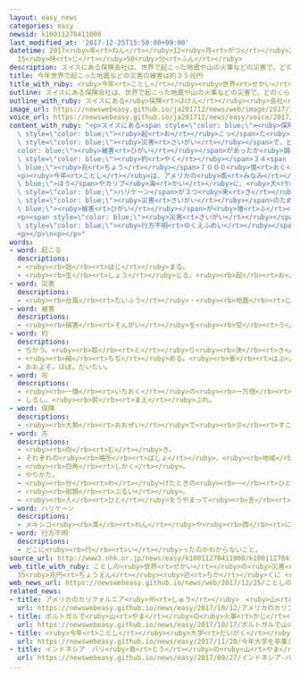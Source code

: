 ```yaml
---
layout: easy_news
categories: easy
newsid: k10011270411000
last_modified_at: '2017-12-25T15:50:00+09:00'
datetime: 2017<ruby>年<rt>ねん</rt></ruby>12<ruby>月<rt>がつ</rt></ruby>25<ruby>日<rt>にち</rt></ruby>
  15<ruby>時<rt>じ</rt></ruby>50<ruby>分<rt>ふん</rt></ruby>
description: スイスにある保険会社は、世界で起こった地震や山の火事などの災害で、どのくらい被害があったか調べました。
title: 今年世界で起こった地震などの災害の被害は約３５兆円
title_with_ruby: <ruby>今年<rt>ことし</rt></ruby><ruby>世界<rt>せかい</rt></ruby>で<ruby>起<rt>お</rt></ruby>こった<ruby>地震<rt>じしん</rt></ruby>などの<ruby>災害<rt>さいがい</rt></ruby>の<ruby>被害<rt>ひがい</rt></ruby>は<ruby>約<rt>やく</rt></ruby>３５<ruby>兆<rt>ちょう</rt></ruby><ruby>円<rt>えん</rt></ruby>
outline: スイスにある保険会社は、世界で起こった地震や山の火事などの災害で、どのくらい被害があったか調べました。
outline_with_ruby: スイスにある<ruby>保険<rt>ほけん</rt></ruby><ruby>会社<rt>がいしゃ</rt></ruby>は、<ruby>世界<rt>せかい</rt></ruby>で<ruby>起<rt>お</rt></ruby>こった<ruby>地震<rt>じしん</rt></ruby>や<ruby>山<rt>やま</rt></ruby>の<ruby>火事<rt>かじ</rt></ruby>などの<ruby>災害<rt>さいがい</rt></ruby>で、どのくらい<ruby>被害<rt>ひがい</rt></ruby>があったか<ruby>調<rt>しら</rt></ruby>べました。
image_url: https://newswebeasy.github.io/ja201712/news/web/image/2017/12/25/K10011270411_1712250646_1712250648_01_02.jpg
voice_url: https://newswebeasy.github.io/ja201712/news/easy/voice/2017/12/25/k10011270411000.mp3
content_with_ruby: "<p>スイスにある<span style=\"color: blue;\"><ruby>保険<rt>ほけん</rt></ruby></span><ruby>会社<rt>がいしゃ</rt></ruby>は、<ruby>世界<rt>せかい</rt></ruby>で<span\
  \ style=\"color: blue;\"><ruby>起<rt>お</rt></ruby>こっ</span>た<ruby>地震<rt>じしん</rt></ruby>や<ruby>山<rt>やま</rt></ruby>の<ruby>火事<rt>かじ</rt></ruby>などの<span\
  \ style=\"color: blue;\"><ruby>災害<rt>さいがい</rt></ruby></span>で、どのくらい<span style=\"\
  color: blue;\"><ruby>被害<rt>ひがい</rt></ruby></span>があったか<ruby>調<rt>しら</rt></ruby>べました。<ruby>今年<rt>ことし</rt></ruby>は<span\
  \ style=\"color: blue;\"><ruby>約<rt>やく</rt></ruby></span>３４<span style=\"color:\
  \ blue;\"><ruby>兆<rt>ちょう</rt></ruby></span>７０００<ruby>億<rt>おく</rt></ruby><ruby>円<rt>えん</rt></ruby>で、<ruby>去年<rt>きょねん</rt></ruby>より６０％<ruby>以上<rt>いじょう</rt></ruby><ruby>増<rt>ふ</rt></ruby>えました。</p>\n\
  <p><ruby>今年<rt>ことし</rt></ruby>は、アメリカの<ruby>南<rt>みなみ</rt></ruby>の<span style=\"color:\
  \ blue;\">ほう</span>やカリブ<ruby>海<rt>かい</rt></ruby>に、<ruby>大<rt>おお</rt></ruby>きな<span\
  \ style=\"color: blue;\">ハリケーン</span>が３つ<ruby>来<rt>き</rt></ruby>ました。アメリカのカリフォルニア<ruby>州<rt>しゅう</rt></ruby>では<ruby>大<rt>おお</rt></ruby>きな<ruby>山<rt>やま</rt></ruby>の<ruby>火事<rt>かじ</rt></ruby>があって、メキシコでは<ruby>大<rt>おお</rt></ruby>きな<ruby>地震<rt>じしん</rt></ruby>がありました。このような<span\
  \ style=\"color: blue;\"><ruby>災害<rt>さいがい</rt></ruby></span>のため、<span style=\"color:\
  \ blue;\"><ruby>被害<rt>ひがい</rt></ruby></span>が<ruby>増<rt>ふ</rt></ruby>えたとこの<ruby>会社<rt>かいしゃ</rt></ruby>は<ruby>言<rt>い</rt></ruby>っています。</p>\n\
  <p><span style=\"color: blue;\"><ruby>災害<rt>さいがい</rt></ruby></span>で<ruby>亡<rt>な</rt></ruby>くなった<ruby>人<rt>ひと</rt></ruby>や<span\
  \ style=\"color: blue;\"><ruby>行方不明<rt>ゆくえふめい</rt></ruby></span>になった<ruby>人<rt>ひと</rt></ruby>は１<ruby>万<rt>まん</rt></ruby>１０００<ruby>人<rt>にん</rt></ruby><ruby>以上<rt>いじょう</rt></ruby>で、<ruby>去年<rt>きょねん</rt></ruby>と<ruby>同<rt>おな</rt></ruby>じぐらいでした。</p>\n\
  <p></p>\n<p></p>"
words:
- word: 起こる
  descriptions:
  - <ruby><rb>始</rb><rt>はじ</rt></ruby>まる。
  - <ruby><rb>生</rb><rt>しょう</rt></ruby>じる。<ruby><rb>起</rb><rt>お</rt></ruby>きる。
- word: 災害
  descriptions:
  - <ruby><rb>台風</rb><rt>たいふう</rt></ruby>・<ruby><rb>地震</rb><rt>じしん</rt></ruby>・<ruby><rb>大水</rb><rt>おおみず</rt></ruby>などによる<ruby><rb>災難</rb><rt>さいなん</rt></ruby>。
- word: 被害
  descriptions:
  - <ruby><rb>損害</rb><rt>そんがい</rt></ruby>を<ruby><rb>受</rb><rt>う</rt></ruby>けること。また、<ruby><rb>受</rb><rt>う</rt></ruby>けた<ruby><rb>害</rb><rt>がい</rt></ruby>。
- word: 約
  descriptions:
  - ちかう。<ruby><rb>取</rb><rt>と</rt></ruby>り<ruby><rb>決</rb><rt>き</rt></ruby>める。
  - <ruby><rb>縮</rb><rt>ちぢ</rt></ruby>める。<ruby><rb>省</rb><rt>はぶ</rt></ruby>く。<ruby><rb>簡単</rb><rt>かんたん</rt></ruby>にする。
  - おおよそ。ほぼ。だいたい。
- word: 兆
  descriptions:
  - <ruby><rb>一億</rb><rt>いちおく</rt></ruby>の<ruby><rb>一万倍</rb><rt>いちまんばい</rt></ruby>。
  - しるし。<ruby><rb>前</rb><rt>まえ</rt></ruby>ぶれ。
- word: 保険
  descriptions:
  - <ruby><rb>大勢</rb><rt>おおぜい</rt></ruby>で<ruby><rb>少</rb><rt>すこ</rt></ruby>しずつお<ruby><rb>金</rb><rt>かね</rt></ruby>を<ruby><rb>積</rb><rt>つ</rt></ruby>み<ruby><rb>立</rb><rt>た</rt></ruby>てておき、<ruby><rb>病気</rb><rt>びょうき</rt></ruby>や<ruby><rb>事故</rb><rt>じこ</rt></ruby>などの<ruby><rb>災難</rb><rt>さいなん</rt></ruby>にあった<ruby><rb>人</rb><rt>ひと</rt></ruby>が、<ruby><rb>決</rb><rt>き</rt></ruby>まったお<ruby><rb>金</rb><rt>かね</rt></ruby>を<ruby><rb>受</rb><rt>う</rt></ruby>け<ruby><rb>取</rb><rt>と</rt></ruby>る<ruby><rb>仕組</rb><rt>しく</rt></ruby>み。
- word: 方
  descriptions:
  - <ruby><rb>向</rb><rt>む</rt></ruby>き。
  - それぞれの<ruby><rb>場所</rb><rt>ばしょ</rt></ruby>。<ruby><rb>地域</rb><rt>ちいき</rt></ruby>。
  - <ruby><rb>四角</rb><rt>しかく</rt></ruby>。
  - やりかた。
  - <ruby><rb>分</rb><rt>わ</rt></ruby>けたときの<ruby><rb>一</rb><rt>ひと</rt></ruby>つ。
  - <ruby><rb>部類</rb><rt>ぶるい</rt></ruby>。
  - <ruby><rb>人</rb><rt>ひと</rt></ruby>をうやまって<ruby><rb>言</rb><rt>い</rt></ruby>うことば。かた。
- word: ハリケーン
  descriptions:
  - メキシコ<ruby><rb>湾</rb><rt>わん</rt></ruby>や<ruby><rb>西</rb><rt>にし</rt></ruby>インド<ruby><rb>諸島</rb><rt>しょとう</rt></ruby><ruby><rb>付近</rb><rt>ふきん</rt></ruby>で<ruby><rb>発生</rb><rt>はっせい</rt></ruby>して、<ruby><rb>北</rb><rt>きた</rt></ruby>アメリカをおそう<ruby><rb>暴風雨</rb><rt>ぼうふうう</rt></ruby>。
- word: 行方不明
  descriptions:
  - どこに<ruby><rb>行</rb><rt>い</rt></ruby>ったのかわからないこと。
source_url: http://www3.nhk.or.jp/news/easy/k10011270411000/k10011270411000.html
web_title_with_ruby: ことしの<ruby>世界<rt>せかい</rt></ruby>の<ruby>災害<rt>さいがい</rt></ruby><ruby>損失<rt>そんしつ</rt></ruby>
  35<ruby>兆円<rt>ちょうえん</rt></ruby><ruby>近<rt>ちか</rt></ruby>くに <ruby>前年比<rt>ぜんねんひ</rt></ruby>60％<ruby>余<rt>よ</rt></ruby><ruby>増<rt>ぞう</rt></ruby>
web_news_url: https://newswebeasy.github.io/news/web/2017/12/25/ことしの世界の災害損失-35兆円近くに-前年比60余増
related_news:
- title: アメリカのカリフォルニア<ruby>州<rt>しゅう</rt></ruby>　<ruby>山<rt>やま</rt></ruby>の<ruby>火事<rt>かじ</rt></ruby>で２０<ruby>人<rt>にん</rt></ruby><ruby>以上<rt>いじょう</rt></ruby><ruby>亡<rt>な</rt></ruby>くなる
  url: https://newswebeasy.github.io/news/easy/2017/10/12/アメリカのカリフォルニア州-山の火事で20人以上亡くなる
- title: ポルトガルで<ruby>山<rt>やま</rt></ruby>の<ruby>火事<rt>かじ</rt></ruby>　<ruby>隣<rt>となり</rt></ruby>のスペインにも<ruby>広<rt>ひろ</rt></ruby>がる
  url: https://newswebeasy.github.io/news/easy/2017/10/17/ポルトガルで山の火事-隣のスペインにも広がる
- title: <ruby>今年<rt>ことし</rt></ruby><ruby>大学<rt>だいがく</rt></ruby>を<ruby>卒業<rt>そつぎょう</rt></ruby>した<ruby>社員<rt>しゃいん</rt></ruby>の<ruby>最初<rt>さいしょ</rt></ruby>の<ruby>給料<rt>きゅうりょう</rt></ruby>は<ruby>今<rt>いま</rt></ruby>までで<ruby>最<rt>もっと</rt></ruby>も<ruby>高<rt>たか</rt></ruby>い
  url: https://newswebeasy.github.io/news/easy/2017/11/20/今年大学を卒業した社員の最初の給料は今までで最も高い
- title: インドネシア　バリ<ruby>島<rt>とう</rt></ruby>の<ruby>山<rt>やま</rt></ruby>が<ruby>噴火<rt>ふんか</rt></ruby>する<ruby>可能性<rt>かのうせい</rt></ruby>
  url: https://newswebeasy.github.io/news/easy/2017/09/27/インドネシア-バリ島の山が噴火する可能性
...
```

